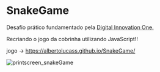 # SnakeGame
Desafio prático fundamentado pela [Digital Innovation One.](https://digitalinnovation.one/)  
  
Recriando o jogo da cobrinha utilizando JavaScript!!

jogo -> https://albertolucass.github.io/SnakeGame/



![printscreen_snakeGame](https://user-images.githubusercontent.com/38790522/85649039-7f856200-b678-11ea-91e2-ee64d3c48a43.png)

